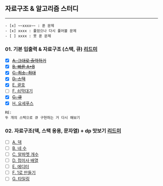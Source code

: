 ## 자료구조 & 알고리즘 스터디

---

```
- [x] ~~xxxx~~ : 푼 문제
- [x] xxxx : 풀었으나 다시 풀어볼 문제
- [ ] xxxx : 못 푼 문제
```



### 01. 기본 입출력 & 자료구조 (스택, 큐) [리드미](https://github.com/upsk1/AlgorithmJava/blob/main/%EC%84%B1%EC%9E%AC/jae-workspace/src/main/java/study/jaeworkspace/baekjoon/w01/01.%20%EA%B8%B0%EB%B3%B8%EC%9E%85%EC%B6%9C%EB%A0%A5%20%26%20%EC%9E%90%EB%A3%8C%EA%B5%AC%EC%A1%B0.md)

- [x] ~~[A. 그대로 출력하기](https://www.acmicpc.net/problem/11719)~~
- [x] ~~[B. 빠른 A+B](https://www.acmicpc.net/problem/15552)~~
- [x] ~~[C. 최소, 최대](https://www.acmicpc.net/problem/10818)~~
- [x] ~~[D. 스택](https://www.acmicpc.net/problem/10828)~~
- [x] [E. 괄호](https://www.acmicpc.net/problem/9012)
- [ ] [F. 쇠막대기](https://www.acmicpc.net/problem/10799)
- [x] ~~[G. 큐](https://www.acmicpc.net/problem/10845)~~
- [x] [H. 요세푸스](https://www.acmicpc.net/problem/1158)
 
```
RE:
두 개의 스택으로 큐 구현하는 거 다시 해보기   
```

### 02. 자료구조(덱, 스택 응용, 문자열) + dp 맛보기 [리드미](https://github.com/upsk1/AlgorithmJava/blob/main/%EC%84%B1%EC%9E%AC/jae-workspace/src/main/java/study/jaeworkspace/baekjoon/w02/02.%20%EC%9E%90%EB%A3%8C%EA%B5%AC%EC%A1%B0(%EB%8D%B1%2C%20%EC%8A%A4%ED%83%9D%20%EC%9D%91%EC%9A%A9%2C%20%EB%AC%B8%EC%9E%90%EC%97%B4)%20%2B%20dp%20%EB%A7%9B%EB%B3%B4%EA%B8%B0.md)

- [ ] [A. 덱](https://www.acmicpc.net/problem/10866)
- [ ] [B. 네 수](https://www.acmicpc.net/problem/10824)
- [ ] [C. 알파멧 개수](https://www.acmicpc.net/problem/10808)
- [ ] [D. 접미사 배열](https://www.acmicpc.net/problem/11656)
- [ ] [E. 에디터](https://www.acmicpc.net/problem/1406)
- [ ] [F. 1로 만들기](https://www.acmicpc.net/problem/1463)
- [ ] [G. 타일링](https://www.acmicpc.net/problem/1793)